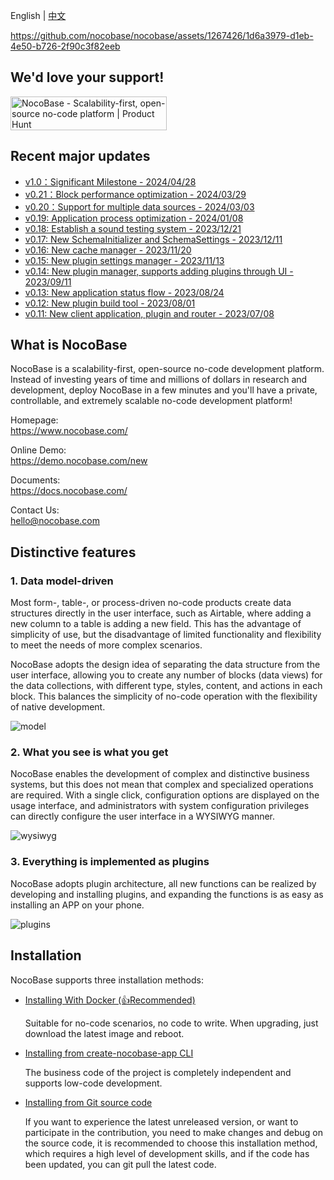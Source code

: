 English | [中文](./README.zh-CN.md)

https://github.com/nocobase/nocobase/assets/1267426/1d6a3979-d1eb-4e50-b726-2f90c3f82eeb

## We'd love your support!

<a href="https://www.producthunt.com/products/nocobase" target="_blank"><img src="https://api.producthunt.com/widgets/embed-image/v1/featured.svg?post_id=456520&theme=light" alt="NocoBase - Scalability&#0045;first&#0044;&#0032;open&#0045;source&#0032;no&#0045;code&#0032;platform | Product Hunt" style="width: 250px; height: 54px;" width="250" height="54" /></a>

## Recent major updates

- [v1.0：Significant Milestone - 2024/04/28](https://docs.nocobase.com/welcome/release/v1001-changelog)
- [v0.21：Block performance optimization - 2024/03/29](https://docs.nocobase.com/welcome/release/v0210-changelog)
- [v0.20：Support for multiple data sources - 2024/03/03](https://docs.nocobase.com/welcome/release/v0200-changelog)
- [v0.19: Application process optimization - 2024/01/08](https://docs.nocobase.com/welcome/release/v0190-changelog)
- [v0.18: Establish a sound testing system - 2023/12/21](https://docs.nocobase.com/welcome/release/v0180-changelog)
- [v0.17: New SchemaInitializer and SchemaSettings - 2023/12/11](https://docs.nocobase.com/welcome/release/v0170-changelog)
- [v0.16: New cache manager - 2023/11/20](https://docs.nocobase.com/welcome/release/v0160-changelog)
- [v0.15: New plugin settings manager - 2023/11/13](https://docs.nocobase.com/welcome/release/v0150-changelog)
- [v0.14: New plugin manager, supports adding plugins through UI - 2023/09/11](https://docs.nocobase.com/welcome/release/v0140-changelog)
- [v0.13: New application status flow - 2023/08/24](https://docs.nocobase.com/welcome/release/v0130-changelog)
- [v0.12: New plugin build tool - 2023/08/01](https://docs.nocobase.com/welcome/release/v0120-changelog)
- [v0.11: New client application, plugin and router - 2023/07/08](https://docs.nocobase.com/welcome/release/v0110-changelog)

## What is NocoBase

NocoBase is a scalability-first, open-source no-code development platform.   
Instead of investing years of time and millions of dollars in research and development, deploy NocoBase in a few minutes and you'll have a private, controllable, and extremely scalable no-code development platform!

Homepage:  
https://www.nocobase.com/  

Online Demo:  
https://demo.nocobase.com/new

Documents:  
https://docs.nocobase.com/

Contact Us:  
hello@nocobase.com

## Distinctive features

### 1. Data model-driven

Most form-, table-, or process-driven no-code products create data structures directly in the user interface, such as Airtable, where adding a new column to a table is adding a new field. This has the advantage of simplicity of use, but the disadvantage of limited functionality and flexibility to meet the needs of more complex scenarios.

NocoBase adopts the design idea of separating the data structure from the user interface, allowing you to create any number of blocks (data views) for the data collections, with different type, styles, content, and actions in each block. This balances the simplicity of no-code operation with the flexibility of native development.

![model](https://static-docs.nocobase.com/model.png)

### 2. What you see is what you get

NocoBase enables the development of complex and distinctive business systems, but this does not mean that complex and specialized operations are required. With a single click, configuration options are displayed on the usage interface, and administrators with system configuration privileges can directly configure the user interface in a WYSIWYG manner.

![wysiwyg](https://static-docs.nocobase.com/wysiwyg.gif)

### 3. Everything is implemented as plugins

NocoBase adopts plugin architecture, all new functions can be realized by developing and installing plugins, and expanding the functions is as easy as installing an APP on your phone.

![plugins](https://static-docs.nocobase.com/plugins.png)

## Installation

NocoBase supports three installation methods:

- <a target="_blank" href="https://docs.nocobase.com/welcome/getting-started/installation/docker-compose">Installing With Docker (👍Recommended)</a>

  Suitable for no-code scenarios, no code to write. When upgrading, just download the latest image and reboot.

- <a target="_blank" href="https://docs.nocobase.com/welcome/getting-started/installation/create-nocobase-app">Installing from create-nocobase-app CLI</a>

  The business code of the project is completely independent and supports low-code development.

- <a target="_blank" href="https://docs.nocobase.com/welcome/getting-started/installation/git-clone">Installing from Git source code</a>

  If you want to experience the latest unreleased version, or want to participate in the contribution, you need to make changes and debug on the source code, it is recommended to choose this installation method, which requires a high level of development skills, and if the code has been updated, you can git pull the latest code.
